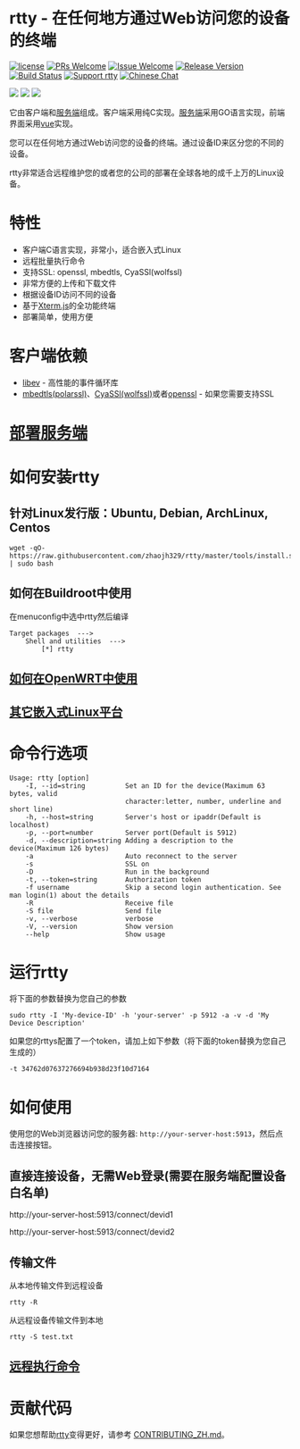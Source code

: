 # rtty - 在任何地方通过Web访问您的设备的终端

[1]: https://img.shields.io/badge/开源协议-MIT-brightgreen.svg?style=plastic
[2]: /LICENSE
[3]: https://img.shields.io/badge/提交代码-欢迎-brightgreen.svg?style=plastic
[4]: https://github.com/zhaojh329/rtty/pulls
[5]: https://img.shields.io/badge/提问-欢迎-brightgreen.svg?style=plastic
[6]: https://github.com/zhaojh329/rtty/issues/new
[7]: https://img.shields.io/badge/发布版本-7.1.2-blue.svg?style=plastic
[8]: https://github.com/zhaojh329/rtty/releases
[9]: https://travis-ci.org/zhaojh329/rtty.svg?branch=master
[10]: https://travis-ci.org/zhaojh329/rtty
[11]: https://img.shields.io/badge/支持rtty-赞助作者-blueviolet.svg
[12]: https://gitee.com/zhaojh329/rtty#project-donate-overview
[13]: https://img.shields.io/badge/技术交流群-点击加入：153530783-brightgreen.svg
[14]: https://jq.qq.com/?_wv=1027&k=5PKxbTV


[![license][1]][2]
[![PRs Welcome][3]][4]
[![Issue Welcome][5]][6]
[![Release Version][7]][8]
[![Build Status][9]][10]
[![Support rtty][11]][12]
[![Chinese Chat][13]][14]

[Xterm.js]: https://github.com/xtermjs/xterm.js
[libev]: http://software.schmorp.de/pkg/libev.html
[openssl]: https://github.com/openssl/openssl
[mbedtls(polarssl)]: https://github.com/ARMmbed/mbedtls
[CyaSSl(wolfssl)]: https://github.com/wolfSSL/wolfssl
[vue]: https://github.com/vuejs/vue
[服务端]: https://github.com/zhaojh329/rttys

![](https://raw.githubusercontent.com/zhaojh329/rtty/doc/rtty.png)
![](https://raw.githubusercontent.com/zhaojh329/rtty/doc/screen.gif)
![](https://raw.githubusercontent.com/zhaojh329/rtty/doc/file.gif)

它由客户端和[服务端]组成。客户端采用纯C实现。[服务端]采用GO语言实现，前端界面采用[vue]实现。

您可以在任何地方通过Web访问您的设备的终端。通过设备ID来区分您的不同的设备。

rtty非常适合远程维护您的或者您的公司的部署在全球各地的成千上万的Linux设备。

# 特性
* 客户端C语言实现，非常小，适合嵌入式Linux
* 远程批量执行命令
* 支持SSL: openssl, mbedtls, CyaSSl(wolfssl)
* 非常方便的上传和下载文件
* 根据设备ID访问不同的设备
* 基于[Xterm.js]的全功能终端
* 部署简单，使用方便

# 客户端依赖
* [libev] - 高性能的事件循环库
* [mbedtls(polarssl)]、[CyaSSl(wolfssl)]或者[openssl] - 如果您需要支持SSL

# [部署服务端](https://github.com/zhaojh329/rttys/blob/master/README_ZH.md)

# 如何安装rtty
## 针对Linux发行版：Ubuntu, Debian, ArchLinux, Centos

    wget -qO- https://raw.githubusercontent.com/zhaojh329/rtty/master/tools/install.sh | sudo bash

## 如何在Buildroot中使用
在menuconfig中选中rtty然后编译

    Target packages  --->
        Shell and utilities  --->
            [*] rtty

## [如何在OpenWRT中使用](/OPENWRT_ZH.md)

## [其它嵌入式Linux平台](/CROSS_COMPILE.md)

# 命令行选项

    Usage: rtty [option]
        -I, --id=string          Set an ID for the device(Maximum 63 bytes, valid
                                 character:letter, number, underline and short line)
        -h, --host=string        Server's host or ipaddr(Default is localhost)
        -p, --port=number        Server port(Default is 5912)
        -d, --description=string Adding a description to the device(Maximum 126 bytes)
        -a                       Auto reconnect to the server
        -s                       SSL on
        -D                       Run in the background
        -t, --token=string       Authorization token
        -f username              Skip a second login authentication. See man login(1) about the details
        -R                       Receive file
        -S file                  Send file
        -v, --verbose            verbose
        -V, --version            Show version
        --help                   Show usage

# 运行rtty
将下面的参数替换为您自己的参数

    sudo rtty -I 'My-device-ID' -h 'your-server' -p 5912 -a -v -d 'My Device Description'

如果您的rttys配置了一个token，请加上如下参数（将下面的token替换为您自己生成的）

    -t 34762d07637276694b938d23f10d7164

# 如何使用
使用您的Web浏览器访问您的服务器: `http://your-server-host:5913`，然后点击连接按钮。

## 直接连接设备，无需Web登录(需要在服务端配置设备白名单)
http://your-server-host:5913/connect/devid1

http://your-server-host:5913/connect/devid2

## 传输文件
从本地传输文件到远程设备

    rtty -R

从远程设备传输文件到本地

    rtty -S test.txt

## [远程执行命令](/COMMAND_ZH.md)

# 贡献代码
如果您想帮助[rtty](https://github.com/zhaojh329/rtty)变得更好，请参考
[CONTRIBUTING_ZH.md](https://github.com/zhaojh329/rtty/blob/master/CONTRIBUTING_ZH.md)。
